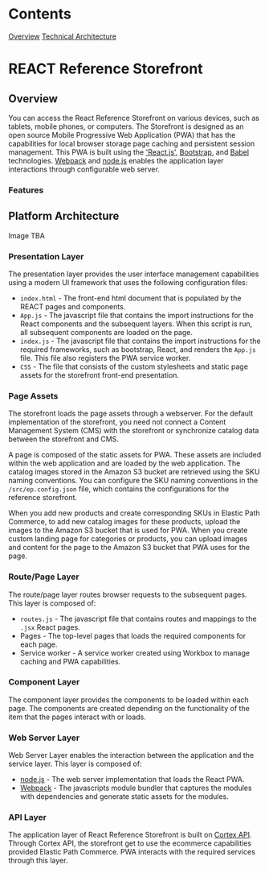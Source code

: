# Contents

[Overview]()
[Technical Architecture]()


# REACT Reference Storefront

## Overview


You can access the React Reference Storefront on various devices, such as tablets, mobile phones, or computers. The Storefront is designed as an open source Mobile Progressive Web Application (PWA) that has the capabilities for local browser storage page caching and persistent session management. This PWA is built using the ['React.js'](https://reactjs.org/), [Bootstrap](https://getbootstrap.com/docs/4.0/getting-started/introduction/), and [Babel](https://babeljs.io/) technologies. [Webpack](https://webpack.js.org/) and [node.js](https://nodejs.org/en/) enables the application layer interactions through configurable web server.

### Features


## Platform Architecture
Image TBA
<br/>

### Presentation Layer

The presentation layer provides the user interface management capabilities using a modern UI framework that uses the following configuration files:
- `index.html` - The front-end html document that is populated by the REACT pages and components.
- `App.js` - The javascript file that contains the import instructions for the React components and the subsequent layers. When this script is run, all subsequent components are loaded on the page.
- `index.js` - The javascript file that contains the import instructions for the required frameworks, such as bootstrap, React, and renders the `App.js` file. This file also registers the PWA service worker.
- `CSS` - The file that consists of the  custom stylesheets and static page assets for the storefront front-end presentation.

### Page Assets

The storefront loads the page assets  through a webserver. For the default implementation of the storefront, you need not connect a Content Management System (CMS) with the storefront or synchronize catalog data between the storefront and CMS.

A page is composed of the static assets for PWA. These assets are included within the web application and are loaded by the web application. The catalog images stored in the Amazon S3 bucket are retrieved using the SKU naming conventions. You can configure the SKU naming conventions in the `/src/ep.config.json` file, which contains the configurations for the reference storefront.

When you add new products and create corresponding SKUs in Elastic Path Commerce, to add new catalog images for these products, upload the images to the Amazon S3 bucket that is used for PWA. When you create custom landing page for categories or products, you can upload images and content for the page to the Amazon S3 bucket that PWA uses for the page.

### Route/Page Layer

The route/page layer routes browser requests to the subsequent pages. This layer is composed of:
* `routes.js` - The javascript file that contains routes and mappings to the `.jsx` React pages.
* Pages - The top-level pages that loads the required components for each page.
* Service worker - A service worker  created using Workbox to manage caching and PWA capabilities.

### Component Layer

The component layer provides the components to be loaded within each page. The components are created depending on the functionality of the item that the pages interact with or loads.

### Web Server Layer

Web Server Layer enables the interaction between the application and the service layer. This layer is composed of:
* [node.js](https://nodejs.org/en/) - The web server implementation that loads the React PWA.
* [Webpack](https://webpack.js.org/) - The  javascripts module bundler that captures the modules with dependencies and generate static assets for the modules.

### API Layer

The application layer of React Reference Storefront is built on [Cortex API](https://developers.elasticpath.com/commerce/7.3/Cortex-API-Front-End-Development/Getting-Started/Introduction). Through Cortex API, the storefront get to use the ecommerce capabilities provided Elastic Path Commerce. PWA interacts with the required services through this layer.
<br/><br/>
